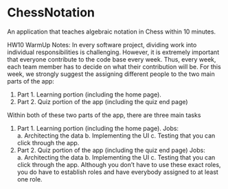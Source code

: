 # ChessNotation
An application that teaches algebraic notation in Chess within 10 minutes.

HW10 WarmUp Notes:
In every software project, dividing work into individual responsibilities is challenging. However,
it is extremely important that everyone contribute to the code base every week. Thus, every
week, each team member has to decide on what their contribution will be. For this week, we
strongly suggest the assigning different people to the two main parts of the app:
1. Part 1. Learning portion (including the home page).
2. Part 2. Quiz portion of the app (including the quiz end page)
   
Within both of these two parts of the app, there are three main tasks
1. Part 1. Learning portion (including the home page). Jobs:<br>
  a. Architecting the data
  b. Implementing the UI
  c. Testing that you can click through the app.
2. Part 2. Quiz portion of the app (including the quiz end page) Jobs:<br>
  a. Architecting the data
  b. Implementing the UI
  c. Testing that you can click through the app.
Although you don’t have to use these exact roles, you do have to establish roles and have
everybody assigned to at least one role.
